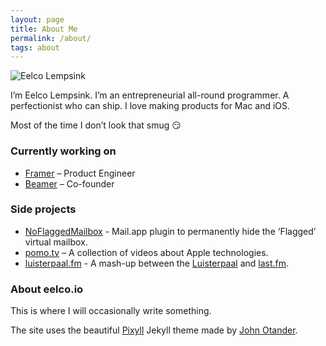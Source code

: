 ```yaml
---
layout: page
title: About Me
permalink: /about/
tags: about
---
```


<img src="{{ site.baseurl }}/images/me.jpeg" alt="Eelco Lempsink" class="left avatar" />

I’m Eelco Lempsink. I’m an entrepreneurial all-round programmer. A perfectionist who can ship. I love making products for Mac and iOS.

Most of the time I don’t look that smug 😏

<div class="clearfix"></div>

### Currently working on

- [Framer](http://framerjs.com) – Product Engineer
- [Beamer](http://beamer-app.com) – Co-founder

### Side projects

- [NoFlaggedMailbox](http://eelco.lempsink.nl/NoFlaggedMailbox.zip) - Mail.app plugin to permanently hide the ‘Flagged’ virtual mailbox.
- [pomo.tv](http://pomo.tv) – A collection of videos about Apple technologies.
- [luisterpaal.fm](http://luisterpaal.fm) - A mash-up between the [Luisterpaal](http://luisterpaal.nl) and [last.fm](http://last.fm).

### About eelco.io

This is where I will occasionally write something.

The site uses the beautiful [Pixyll](http://pixyll.com) Jekyll theme made by [John Otander](http://johnotander.com).
